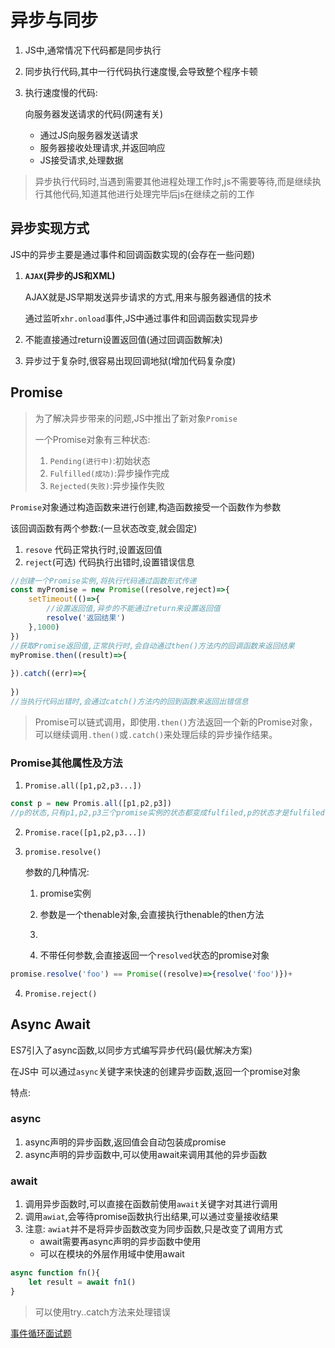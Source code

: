 # 异步与同步

1. JS中,通常情况下代码都是同步执行

2. 同步执行代码,其中一行代码执行速度慢,会导致整个程序卡顿

3. 执行速度慢的代码:

   向服务器发送请求的代码(网速有关)

   - 通过JS向服务器发送请求
   - 服务器接收处理请求,并返回响应
   - JS接受请求,处理数据

> 异步执行代码时,当遇到需要其他进程处理工作时,js不需要等待,而是继续执行其他代码,知道其他进行处理完毕后js在继续之前的工作

## 异步实现方式

JS中的异步主要是通过事件和回调函数实现的(会存在一些问题)

1. **`AJAX`(异步的JS和XML)**

   AJAX就是JS早期发送异步请求的方式,用来与服务器通信的技术 

   通过监听`xhr.onload`事件,JS中通过事件和回调函数实现异步 

2. 不能直接通过return设置返回值(通过回调函数解决)

3. 异步过于复杂时,很容易出现回调地狱(增加代码复杂度)

## Promise

> 为了解决异步带来的问题,JS中推出了新对象`Promise`
>
> 一个Promise对象有三种状态:
>
> 1. `Pending(进行中)`:初始状态
> 2. `Fulfilled(成功)`:异步操作完成
> 3. `Rejected(失败)`:异步操作失败

`Promise`对象通过构造函数来进行创建,构造函数接受一个函数作为参数

该回调函数有两个参数:(一旦状态改变,就会固定)

1. `resove` 代码正常执行时,设置返回值
2. `reject`(可选) 代码执行出错时,设置错误信息

```js
//创建一个Promise实例,将执行代码通过函数形式传递
const myPromise = new Promise((resolve,reject)=>{
    setTimeout(()=>{
        //设置返回值,异步的不能通过return来设置返回值
        resolve('返回结果')
    },1000)
})
//获取Promise返回值,正常执行时,会自动通过then()方法内的回调函数来返回结果
myPromise.then((result)=>{
    
}).catch((err)=>{
    
})
//当执行代码出错时,会通过catch()方法内的回到函数来返回出错信息
```

> Promise可以链式调用，即使用`.then()`方法返回一个新的Promise对象，可以继续调用`.then()`或`.catch()`来处理后续的异步操作结果。

### Promise其他属性及方法

1. `Promise.all([p1,p2,p3...])`

```js
const p = new Promis.all([p1,p2,p3])
//p的状态,只有p1,p2,p3三个promise实例的状态都变成fulfiled,p的状态才是fulfiled
```

2. `Promise.race([p1,p2,p3...])`

3. `promise.resolve()`

   参数的几种情况:

     1. promise实例

    2. 参数是一个thenable对象,会直接执行thenable的then方法

    3. 
    4. 不带任何参数,会直接返回一个`resolved`状态的promise对象

``` js
promise.resolve('foo') == Promise((resolve)=>{resolve('foo')})+
```

4. `Promise.reject()`

## Async Await

ES7引入了async函数,以同步方式编写异步代码(最优解决方案)

在JS中 可以通过`async`关键字来快速的创建异步函数,返回一个promise对象

特点:

### async

1. async声明的异步函数,返回值会自动包装成promise
2. async声明的异步函数中,可以使用await来调用其他的异步函数

### await

1. 调用异步函数时,可以直接在函数前使用`await`关键字对其进行调用
2. 调用`awiat`,会等待promise函数执行出结果,可以通过变量接收结果
3. 注意: `awiat`并不是将异步函数改变为同步函数,只是改变了调用方式
   - await需要再async声明的异步函数中使用
   - 可以在模块的外层作用域中使用await

```js
async function fn(){
    let result = await fn1() 
}
```

> 可以使用try..catch方法来处理错误

[事件循环面试题](./17-概念与技巧#事件循环)
